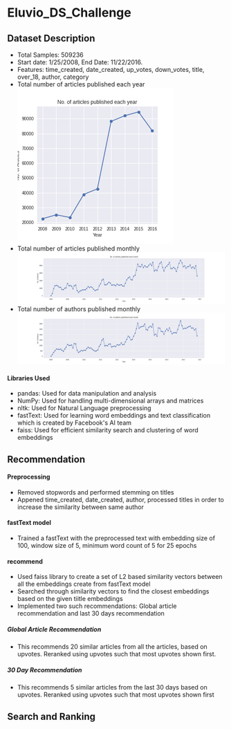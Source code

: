 # Eluvio_DS_Challenge
## Dataset Description
- Total Samples: 509236
- Start date: 1/25/2008, End Date: 11/22/2016.
- Features: time_created, date_created, up_votes, down_votes, title, over_18, author, category
- Total number of articles published each year
![](fig/articles_yearly.png)
- Total number of articles published monthly
![](fig/articles_monthly.png)
- Total number of authors published monthly
![](fig/authors_monthly.png)
#### Libraries Used
- pandas: Used for data manipulation and analysis
- NumPy: Used for handling multi-dimensional arrays and matrices
- nltk: Used for Natural Language preprocessing
- fastText: Used for learning word embeddings and text classification which is created by Facebook's AI team
- faiss: Used for efficient similarity search and clustering of word embeddings
## Recommendation
#### Preprocessing
- Removed stopwords and performed stemming on titles
- Appened time_created, date_created, author, processed titles in order to increase the similarity between same author
#### fastText model
- Trained a fastText with the preprocessed text with embedding size of 100, window size of 5, minimum word count of 5 for 25 epochs
#### recommend
- Used faiss library to create a set of L2 based similarity vectors between all the embeddings create from fastText model
- Searched through similarity vectors to find the closest embeddings based on the given tiitle embeddings
- Implemented two such recommendations: Global article recommendation and last 30 days recommendation
##### Global Article Recommendation
- This recommends 20 similar articles from all the articles, based on upvotes. Reranked using upvotes such that most upvotes shown first.
##### 30 Day Recommendation
- This recommends 5 similar articles from the last 30 days based on upvotes.  Reranked using upvotes such that most upvotes shown first

## Search and Ranking
